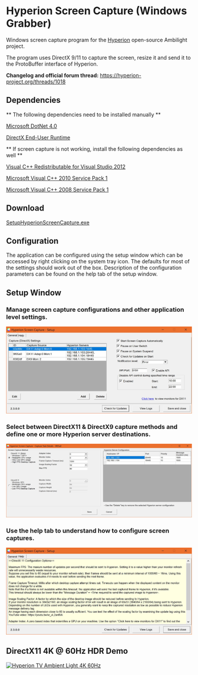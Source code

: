 # Hyperion Screen Capture (Windows Grabber)

Windows screen capture program for the [Hyperion](https://github.com/tvdzwan/hyperion) open-source Ambilight project.

The program uses DirectX 9/11 to capture the screen, resize it and send it to the ProtoBuffer interface of Hyperion.

**Changelog and official forum thread:** https://hyperion-project.org/threads/1018

## Dependencies

** The following dependencies need to be installed manually **

[Microsoft DotNet 4.0](https://www.microsoft.com/en-us/download/details.aspx?id=17718)

[DirectX End-User Runtime](https://www.microsoft.com/en-us/download/details.aspx?displaylang=en&id=35)

** If screen capture is not working, install the following dependencies as well **

[Visual C++ Redistributable for Visual Studio 2012](https://www.microsoft.com/en-us/download/details.aspx?id=30679)

[Microsoft Visual C++ 2010 Service Pack 1](https://www.microsoft.com/en-us/download/details.aspx?id=26999)

[Microsoft Visual C++ 2008 Service Pack 1](https://www.microsoft.com/en-us/download/details.aspx?id=26368)

## Download

[SetupHyperionScreenCapture.exe](https://github.com/sabaatworld/HyperionScreenCap/releases)

## Configuration

The application can be configured using the setup window which can be accessed by right clicking on the system tray icon. The defaults for most of the settings should work out of the box. Description of the configuration parameters can be found on the help tab of the setup window.

## Setup Window

### Manage screen capture configurations and other application level settings.

![Setup Window General Tab](Screenshots/setup-general.JPG)


### Select between DirectX11 & DirectX9 capture methods and define one or more Hyperion server destinations.

![Setup Window Edit Capture Configuration](Screenshots/setup-edit-capture-configuration.JPG)

### Use the help tab to understand how to configure screen captures.

![Setup Window Help Tab](Screenshots/setup-help.JPG)

## DirectX11 4K @ 60Hz HDR Demo

[![Hyperion TV Ambient Light 4K 60Hz](http://img.youtube.com/vi/gY6-J97fXKc/0.jpg)](http://www.youtube.com/watch?v=gY6-J97fXKc "Hyperion TV Ambient Light 4K 60Hz")